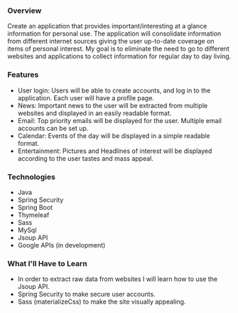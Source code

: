 ### Overview
Create an application that provides important/interesting at a glance information for personal use.  The application will consolidate information 
from different internet sources giving the user up-to-date coverage on items of personal interest.  My goal is to
eliminate the need to go to different websites and applications to collect information for regular day to day living.
### Features
- User login: Users will be able to create accounts, and log in to the application. Each user will have a profile page.
- News: Important news to the user will be extracted from multiple websites and displayed in an easily readable format.
- Email: Top priority emails will be displayed for the user.  Multiple email accounts can be set up.
- Calendar: Events of the day will be displayed in a simple readable format.
- Entertainment:  Pictures and Headlines of interest will be displayed according to the user tastes and mass appeal. 

### Technologies
- Java
- Spring Security
- Spring Boot
- Thymeleaf
- Sass
- MySql
- Jsoup API
- Google APIs (in development)

### What I'll Have to Learn
- In order to extract raw data from websites I will learn how to use the Jsoup API. 
- Spring Security to make secure user accounts.  
- Sass (materializeCss) to make the site visually appealing.  

